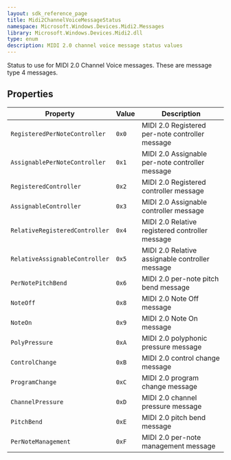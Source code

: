 ```yaml
---
layout: sdk_reference_page
title: Midi2ChannelVoiceMessageStatus
namespace: Microsoft.Windows.Devices.Midi2.Messages
library: Microsoft.Windows.Devices.Midi2.dll
type: enum
description: MIDI 2.0 channel voice message status values
---
```


Status to use for MIDI 2.0 Channel Voice messages. These are message type 4 messages.

## Properties

| Property | Value | Description |
| -------- | ------- | ------ |
| `RegisteredPerNoteController` | `0x0` | MIDI 2.0 Registered per-note controller message |
| `AssignablePerNoteController` | `0x1` | MIDI 2.0 Assignable per-note controller message |
| `RegisteredController` | `0x2` | MIDI 2.0 Registered controller message |
| `AssignableController` | `0x3` | MIDI 2.0 Assignable controller message |
| `RelativeRegisteredController` | `0x4` | MIDI 2.0 Relative registered controller message |
| `RelativeAssignableController` | `0x5` | MIDI 2.0 Relative assignable controller message |
| `PerNotePitchBend` | `0x6` | MIDI 2.0 per-note pitch bend message |
| `NoteOff` | `0x8` | MIDI 2.0 Note Off message |
| `NoteOn` | `0x9` | MIDI 2.0 Note On message |
| `PolyPressure` | `0xA` | MIDI 2.0 polyphonic pressure message |
| `ControlChange` | `0xB` | MIDI 2.0 control change message |
| `ProgramChange` | `0xC` | MIDI 2.0 program change message |
| `ChannelPressure` | `0xD` | MIDI 2.0 channel pressure message |
| `PitchBend` | `0xE` | MIDI 2.0 pitch bend message |
| `PerNoteManagement` | `0xF` | MIDI 2.0 per-note management message |
